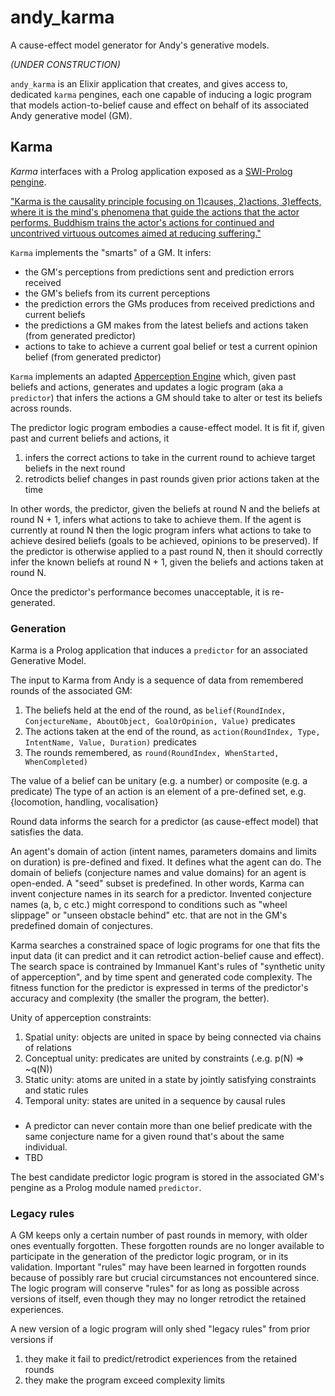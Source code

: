 # andy_karma
A cause-effect model generator for Andy's generative models.

*(UNDER CONSTRUCTION)*

`andy_karma` is an Elixir application that creates, and gives access to, dedicated `karma` pengines, each one capable of inducing a logic program that models action-to-belief cause and effect on behalf of its associated Andy generative model (GM). 

## Karma

*Karma* interfaces with a Prolog application exposed as a [SWI-Prolog](https://www.swi-prolog.org/) [pengine](https://pengines.swi-prolog.org/docs/index.html).

["Karma is the causality principle focusing on 1)causes, 2)actions, 3)effects, where it is the mind's phenomena that guide the actions that the actor performs. Buddhism trains the actor's actions for continued and uncontrived virtuous outcomes aimed at reducing suffering."](https://en.wikipedia.org/wiki/Causality#Buddhist_philosophy)

`Karma` implements the "smarts" of a GM. It infers:
 * the GM's perceptions from predictions sent and prediction errors received
 * the GM's beliefs from its current perceptions
 * the prediction errors the GMs produces from received predictions and current beliefs
 * the predictions a GM makes from the latest beliefs and actions taken (from generated predictor)
 * actions to take to achieve a current goal belief or test a current opinion belief (from generated predictor)

`Karma` implements an adapted [Apperception Engine](https://arxiv.org/pdf/1910.02227.pdf) which, given past beliefs and actions, generates and updates a logic program (aka a `predictor`) that infers the actions a GM should take to alter or test its beliefs across rounds.

The predictor logic program embodies a cause-effect model. It is fit if, given past and current beliefs and actions, it

1. infers the correct actions to take in the current round to achieve target beliefs in the next round
2. retrodicts belief changes in past rounds given prior actions taken at the time

In other words, the predictor, given the beliefs at round N and the beliefs at round N + 1, infers what actions to take to achieve them. If the agent is currently at round N then the logic program infers what actions to take to achieve desired beliefs (goals to be achieved, opinions to be preserved). If the predictor is otherwise applied to a past round N, then it should correctly infer the known beliefs at round N + 1, given the beliefs and actions taken at round N.

Once the predictor's performance becomes unacceptable, it is re-generated.

### Generation

Karma is a Prolog application that induces a `predictor` for an associated Generative Model.

The input to Karma from Andy is a sequence of data from remembered rounds of the associated GM:

1. The beliefs held at the end of the round, as `belief(RoundIndex, ConjectureName, AboutObject, GoalOrOpinion, Value)` predicates
2. The actions taken at the end of the round, as `action(RoundIndex, Type, IntentName, Value, Duration)` predicates
3. The rounds remembered, as `round(RoundIndex, WhenStarted, WhenCompleted)`

The value of a belief can be unitary (e.g. a number) or composite (e.g. a predicate)
The type of an action is an element of a pre-defined set, e.g. {locomotion, handling, vocalisation}

Round data informs the search for a predictor (as cause-effect model) that satisfies the data.

An agent's domain of action (intent names, parameters domains and limits on duration) is pre-defined and fixed. It defines what the agent can do. The domain of beliefs (conjecture names and value domains) for an agent is open-ended. A "seed" subset is predefined. In other words, Karma can invent conjecture names in its search for a predictor. Invented conjecture names (a, b, c etc.) might correspond to conditions such as "wheel slippage" or "unseen obstacle behind" etc. that are not in the GM's predefined domain of conjectures.

Karma searches a constrained space of logic programs for one that fits the input data (it can predict and it can retrodict action-belief cause and effect). The search space is contrained by Immanuel Kant's rules of "synthetic unity of apperception", and by time spent and generated code complexity. The fitness function for the predictor is expressed in terms of the predictor's accuracy and complexity (the smaller the program, the better).

Unity of apperception constraints:

1. Spatial unity: objects are united in space by being connected via chains of relations
2. Conceptual unity: predicates are united by constraints (.e.g. p(N) => ~q(N))
3. Static unity: atoms are united in a state by jointly satisfying constraints and static rules
4. Temporal unity: states are united in a sequence by causal rules

### 
* A predictor can never contain more than one belief predicate with the same conjecture name for a given round that's about the same individual.
* TBD

The best candidate predictor logic program is stored in the associated GM's pengine as a Prolog module named `predictor`.

### Legacy rules

A GM keeps only a certain number of past rounds in memory, with older ones eventually forgotten. These forgotten rounds are no longer available to participate in the generation of the predictor logic program, or in its validation. Important "rules" may have been learned in forgotten rounds because of possibly rare but crucial circumstances not encountered since. The logic program will conserve "rules" for as long as possible across versions of itself, even though they may no longer retrodict the retained experiences. 

A new version of a logic program will only shed "legacy rules" from prior versions if

1. they make it fail to predict/retrodict experiences from the retained rounds
2. they make the program exceed complexity limits
